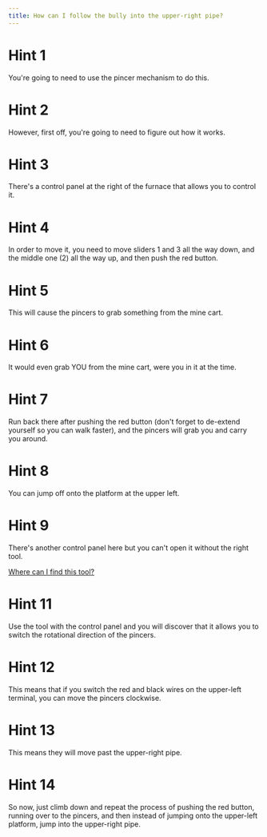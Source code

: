 ```yaml
---
title: How can I follow the bully into the upper-right pipe?
---
```

# Hint 1
You're going to need to use the pincer mechanism to do this.

# Hint 2
However, first off, you're going to need to figure out how it works.

# Hint 3
There's a control panel at the right of the furnace that allows you to control it.

# Hint 4
In order to move it, you need to move sliders 1 and 3 all the way down, and the middle one (2) all the way up, and then push the red button.

# Hint 5
This will cause the pincers to grab something from the mine cart.

# Hint 6
It would even grab YOU from the mine cart, were you in it at the time.

# Hint 7
Run back there after pushing the red button (don't forget to de-extend yourself so you can walk faster), and the pincers will grab you and carry you around.

# Hint 8
You can jump off onto the platform at the upper left.

# Hint 9
There's another control panel here but you can't open it without the right tool.

[Where can I find this tool?](/00193/00195/00220/index.md)


# Hint 11
Use the tool with the control panel and you will discover that it allows you to switch the rotational direction of the pincers.

# Hint 12
This means that if you switch the red and black wires on the upper-left terminal, you can move the pincers clockwise.

# Hint 13
This means they will move past the upper-right pipe.

# Hint 14
So now, just climb down and repeat the process of pushing the red button, running over to the pincers, and then instead of jumping onto the upper-left platform, jump into the upper-right pipe.

